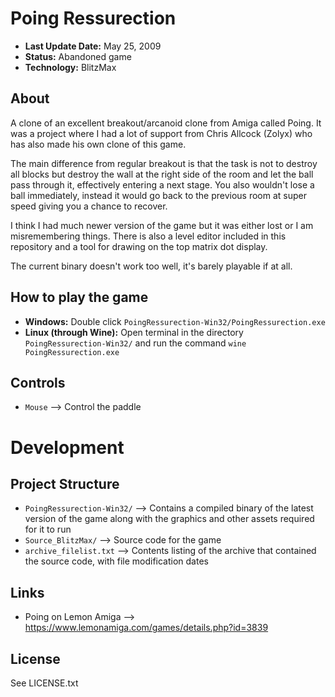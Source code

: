 # Poing Ressurection

 - **Last Update Date:** May 25, 2009
 - **Status:** Abandoned game
 - **Technology:** BlitzMax


## About
A clone of an excellent breakout/arcanoid clone from Amiga called Poing. It was
a project where I had a lot of support from Chris Allcock (Zolyx) who has also
made his own clone of this game.

The main difference from regular breakout is that the task is not to destroy all
blocks but destroy the wall at the right side of the room and let the ball pass
through it, effectively entering a next stage. You also wouldn't lose a ball
immediately, instead it would go back to the previous room at super speed giving
you a chance to recover.

I think I had much newer version of the game but it was either lost or I am
misremembering things. There is also a level editor included in this repository
and a tool for drawing on the top matrix dot display.

The current binary doesn't work too well, it's barely playable if at all.


## How to play the game
 - **Windows:** Double click `PoingRessurection-Win32/PoingRessurection.exe`
 - **Linux (through Wine):** Open terminal in the directory
   `PoingRessurection-Win32/` and run the command `wine PoingRessurection.exe`


## Controls
 - `Mouse` ⟶ Control the paddle


# Development
## Project Structure
 - `PoingRessurection-Win32/` ⟶ Contains a compiled binary of the latest version
   of the game along with the graphics and other assets required for it to run
 - `Source_BlitzMax/` ⟶ Source code for the game
 - `archive_filelist.txt` ⟶ Contents listing of the archive that contained the
   source code, with file modification dates


## Links
 - Poing on Lemon Amiga ⟶ https://www.lemonamiga.com/games/details.php?id=3839


## License
See LICENSE.txt